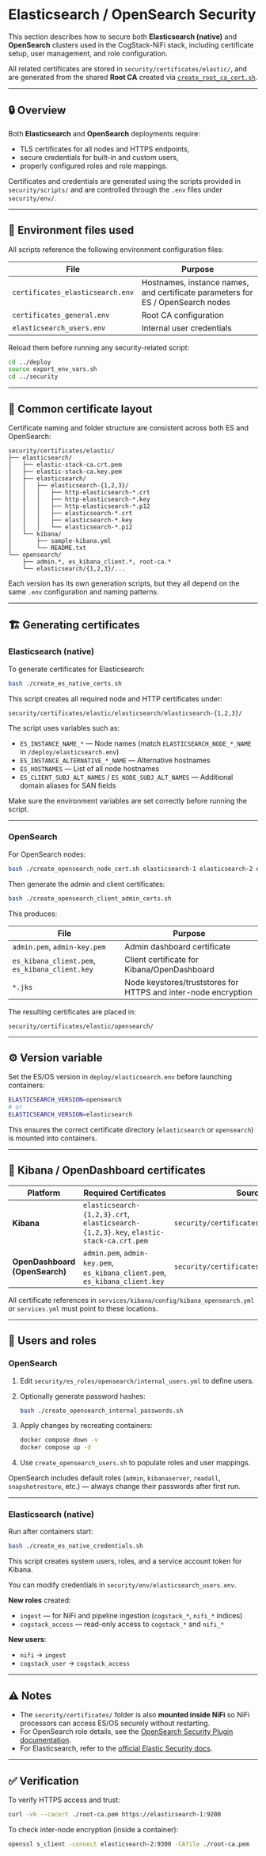 # Elasticsearch / OpenSearch Security

This section describes how to secure both **Elasticsearch (native)** and **OpenSearch** clusters used in the CogStack-NiFi stack, including certificate setup, user management, and role configuration.

All related certificates are stored in `security/certificates/elastic/`, and are generated from the shared **Root CA** created via [`create_root_ca_cert.sh`](certificates.md).

---

## 🔒 Overview

Both **Elasticsearch** and **OpenSearch** deployments require:

- TLS certificates for all nodes and HTTPS endpoints,
- secure credentials for built-in and custom users,
- properly configured roles and role mappings.

Certificates and credentials are generated using the scripts provided in `security/scripts/` and are controlled through the `.env` files under `security/env/`.

---

## 📄 Environment files used

All scripts reference the following environment configuration files:

| File | Purpose |
|------|----------|
| `certificates_elasticsearch.env` | Hostnames, instance names, and certificate parameters for ES / OpenSearch nodes |
| `certificates_general.env` | Root CA configuration |
| `elasticsearch_users.env` | Internal user credentials |

Reload them before running any security-related script:

```bash
cd ../deploy
source export_env_vars.sh
cd ../security
```

---

## 🧩 Common certificate layout

Certificate naming and folder structure are consistent across both ES and OpenSearch:

```text
security/certificates/elastic/
├── elasticsearch/
│   ├── elastic-stack-ca.crt.pem
│   ├── elastic-stack-ca.key.pem
│   ├── elasticsearch/
│   │   ├── elasticsearch-{1,2,3}/
│   │   │   ├── http-elasticsearch-*.crt
│   │   │   ├── http-elasticsearch-*.key
│   │   │   ├── http-elasticsearch-*.p12
│   │   │   ├── elasticsearch-*.crt
│   │   │   ├── elasticsearch-*.key
│   │   │   └── elasticsearch-*.p12
│   └── kibana/
│       ├── sample-kibana.yml
│       └── README.txt
└── opensearch/
    ├── admin.*, es_kibana_client.*, root-ca.*
    └── elasticsearch/{1,2,3}/...
```

Each version has its own generation scripts, but they all depend on the same `.env` configuration and naming patterns.

---

## 🏗️ Generating certificates

### Elasticsearch (native)

To generate certificates for Elasticsearch:

```bash
bash ./create_es_native_certs.sh
```

This script creates all required node and HTTP certificates under:

```text
security/certificates/elastic/elasticsearch/elasticsearch-{1,2,3}/
```

The script uses variables such as:

- `ES_INSTANCE_NAME_*` — Node names (match `ELASTICSEARCH_NODE_*_NAME` in `/deploy/elasticsearch.env`)
- `ES_INSTANCE_ALTERNATIVE_*_NAME` — Alternative hostnames
- `ES_HOSTNAMES` — List of all node hostnames
- `ES_CLIENT_SUBJ_ALT_NAMES` / `ES_NODE_SUBJ_ALT_NAMES` — Additional domain aliases for SAN fields

Make sure the environment variables are set correctly before running the script.

---

### OpenSearch

For OpenSearch nodes:

```bash
bash ./create_opensearch_node_cert.sh elasticsearch-1 elasticsearch-2 elasticsearch-3
```

Then generate the admin and client certificates:

```bash
bash ./create_opensearch_client_admin_certs.sh
```

This produces:

| File | Purpose |
|------|----------|
| `admin.pem`, `admin-key.pem` | Admin dashboard certificate |
| `es_kibana_client.pem`, `es_kibana_client.key` | Client certificate for Kibana/OpenDashboard |
| `*.jks` | Node keystores/truststores for HTTPS and inter-node encryption |

The resulting certificates are placed in:

```text
security/certificates/elastic/opensearch/
```

---

## ⚙️ Version variable

Set the ES/OS version in `deploy/elasticsearch.env` before launching containers:

```bash
ELASTICSEARCH_VERSION=opensearch
# or
ELASTICSEARCH_VERSION=elasticsearch
```

This ensures the correct certificate directory (`elasticsearch` or `opensearch`) is mounted into containers.

---

## 📁 Kibana / OpenDashboard certificates

| Platform | Required Certificates | Source Folder |
|-----------|----------------------|----------------|
| **Kibana** | `elasticsearch-{1,2,3}.crt`, `elasticsearch-{1,2,3}.key`, `elastic-stack-ca.crt.pem` | `security/certificates/elastic/elasticsearch/` |
| **OpenDashboard (OpenSearch)** | `admin.pem`, `admin-key.pem`, `es_kibana_client.pem`, `es_kibana_client.key` | `security/certificates/elastic/opensearch/` |

All certificate references in `services/kibana/config/kibana_opensearch.yml` or `services.yml` must point to these locations.

---

## 🔐 Users and roles

### OpenSearch

1. Edit `security/es_roles/opensearch/internal_users.yml` to define users.
2. Optionally generate password hashes:

   ```bash
   bash ./create_opensearch_internal_passwords.sh
   ```

3. Apply changes by recreating containers:

   ```bash
   docker compose down -v
   docker compose up -d
   ```

4. Use `create_opensearch_users.sh` to populate roles and user mappings.

OpenSearch includes default roles (`admin`, `kibanaserver`, `readall`, `snapshotrestore`, etc.) — always change their passwords after first run.

---

### Elasticsearch (native)

Run after containers start:

```bash
bash ./create_es_native_credentials.sh
```

This script creates system users, roles, and a service account token for Kibana.

You can modify credentials in `security/env/elasticsearch_users.env`.

**New roles** created:

- `ingest` — for NiFi and pipeline ingestion (`cogstack_*`, `nifi_*` indices)
- `cogstack_access` — read-only access to `cogstack_*` and `nifi_*`

**New users**:

- `nifi` → `ingest`
- `cogstack_user` → `cogstack_access`

---

## ⚠️ Notes

- The `security/certificates/` folder is also **mounted inside NiFi** so NiFi processors can access ES/OS securely without restarting.  
- For OpenSearch role details, see the [OpenSearch Security Plugin documentation](https://opensearch.org/docs/latest/security-plugin/index/).  
- For Elasticsearch, refer to the [official Elastic Security docs](https://www.elastic.co/guide/en/elasticsearch/reference/current/configuring-security.html).

---

## ✅ Verification

To verify HTTPS access and trust:

```bash
curl -vk --cacert ./root-ca.pem https://elasticsearch-1:9200
```

To check inter-node encryption (inside a container):

```bash
openssl s_client -connect elasticsearch-2:9300 -CAfile ./root-ca.pem
```
